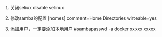 1. 关闭seliux
   disable selinux
2. 修改samba的配置
   	[homes]
   	comment=Home Directories
   	wirteable=yes
   	
3. 添加用户，一定要添加本地用户
   #sambapasswd -a docker
   xxxxx
   xxxxx
